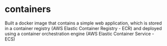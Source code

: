 # containers
Built a docker image that contains a simple web application, which is stored in a container registry (AWS Elastic Container Registry - ECR) and deployed using a container orchestration engine (AWS Elastic Container Service - ECS)
